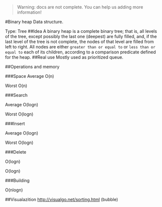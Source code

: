 > Warning: docs are not complete. You can help us adding more information!


#Binary heap
Data structure.

Type: Tree
##Idea
A binary heap is a complete binary tree; that is, all levels of the tree, except possibly the last one (deepest) are fully filled, and, if
the last level of the tree is not complete, the nodes of that level are filled from left to right.
All nodes are either `greater than or equal to` or `less than or equal to` each of its children, according to a comparison predicate defined for the heap.
##Real use
Mostly used as prioritized  queue.

##Operations and memory

###Space
Average O(n)

Worst O(n)

###Search

Average O(logn)

Worst O(logn)

###Insert

Average O(logn)

Worst O(logn)

###Delete

O(logn)

O(logn)

###Building

O(nlogn)

##Visualazition
http://visualgo.net/sorting.html (bubble)
